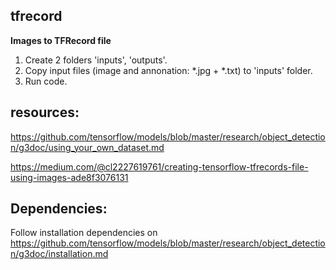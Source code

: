 ## tfrecord

 **Images to TFRecord file**

 1. Create 2 folders 'inputs', 'outputs'.
 1. Copy input files (image and annonation: *.jpg + *.txt) to 'inputs' folder.  
 1. Run code.
 
## resources:

https://github.com/tensorflow/models/blob/master/research/object_detection/g3doc/using_your_own_dataset.md

https://medium.com/@cl2227619761/creating-tensorflow-tfrecords-file-using-images-ade8f3076131

## Dependencies:

Follow installation dependencies on https://github.com/tensorflow/models/blob/master/research/object_detection/g3doc/installation.md

